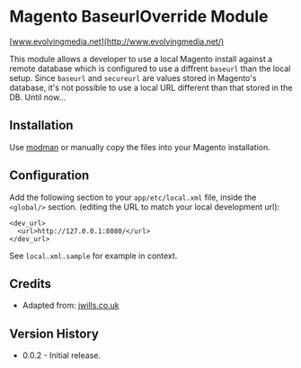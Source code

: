 
Magento BaseurlOverride Module
==============================

[www.evolvingmedia.net](http://www.evolvingmedia.net/)

  
  This module allows a developer to use a local Magento install against a remote database which is configured to 
  use a diffrent `baseurl` than the local setup. Since `baseurl` and `secureurl` are values stored in Magento's 
  database, it's not possible to use a local URL different than that stored in the DB. Until now...
  

Installation
------------

  Use [modman](https://github.com/colinmollenhour/modman) or manually copy the files into your Magento installation.
  

Configuration
-------------

  Add the following section to your `app/etc/local.xml` file, inside the `<global/>` section.
  (editing the URL to match your local development url):


    <dev_url>
      <url>http://127.0.0.1:8080/</url>
    </dev_url>


  See `local.xml.sample` for example in context.


Credits
-------

  * Adapted from: [jwills.co.uk](http://jwills.co.uk/2009/03/magento-base-urls-and-devstaging-installations/)


Version History
---------------

  - 0.0.2 - Initial release.
